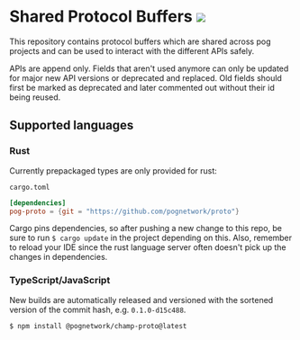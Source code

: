 # Shared Protocol Buffers ![](https://img.shields.io/npm/v/@pognetwork/champ-proto?style=flat-square&logo=npm)

This repository contains protocol buffers which are shared across pog projects and can be used to interact with the different APIs safely.

APIs are append only. Fields that aren't used anymore can only be updated for major new API versions or deprecated and replaced. Old fields should first be marked as deprecated and later commented out without their id being reused.

## Supported languages

### Rust

Currently prepackaged types are only provided for rust:

`cargo.toml`

```toml
[dependencies]
pog-proto = {git = "https://github.com/pognetwork/proto"}
```

Cargo pins dependencies, so after pushing a new change to this repo, be sure to run `$ cargo update` in the project depending on this. Also, remember to reload your IDE since the rust language server often doesn't pick up the changes in dependencies.

### TypeScript/JavaScript

New builds are automatically released and versioned with the sortened version of the commit hash, e.g. `0.1.0-d15c488`.

`$ npm install @pognetwork/champ-proto@latest`
